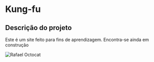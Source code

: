 # Kung-fu

## Descrição do projeto
Este é um site feito para fins de aprendizagem. Encontra-se ainda em construção

![Rafael Octocat](https://imgur.com/a/TzNZeYt)